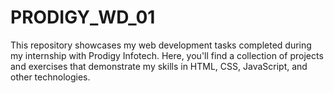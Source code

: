 # PRODIGY_WD_01
This repository showcases my web development tasks completed during my internship with Prodigy Infotech. Here, you'll find a collection of projects and exercises that demonstrate my skills in HTML, CSS, JavaScript, and other technologies.
